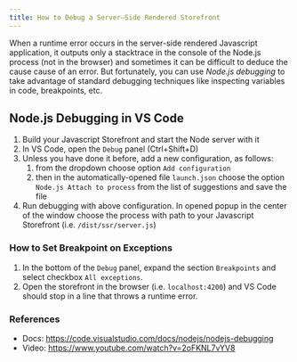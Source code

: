 ```yaml
---
title: How to Debug a Server–Side Rendered Storefront
---
```


When a runtime error occurs in the server-side rendered Javascript application, it outputs only a stacktrace in the console of the Node.js process (not in the browser) and sometimes it can be difficult to deduce the cause cause of an error. But fortunately, you can use *Node.js debugging* to take advantage of standard debugging techniques like inspecting variables in code, breakpoints, etc.

## Node.js Debugging in VS Code

1. Build your Javascript Storefront and start the Node server with it
1. In VS Code, open the `Debug` panel (Ctrl+Shift+D)
1. Unless you have done it before, add a new configuration, as follows:
   1. from the dropdown choose option `Add configuration`
   2. then in the automatically-opened file `launch.json` choose the option `Node.js Attach to process` from the list of suggestions and save the file
1. Run debugging with above configuration. In opened popup in the center of the window choose the process with path to your Javascript Storefront (i.e. `/dist/ssr/server.js`)

### How to Set Breakpoint on Exceptions

1. In the bottom of the `Debug` panel, expand the section `Breakpoints` and select checkbox `All exceptions`.
1. Open the storefront in the browser (i.e. `localhost:4200`) and VS Code should stop in a line that throws a runtime error.

### References

- Docs: https://code.visualstudio.com/docs/nodejs/nodejs-debugging
- Video: https://www.youtube.com/watch?v=2oFKNL7vYV8